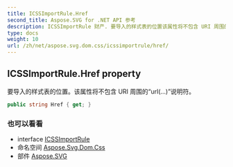 ```yaml
---
title: ICSSImportRule.Href
second_title: Aspose.SVG for .NET API 参考
description: ICSSImportRule 财产. 要导入的样式表的位置该属性将不包含 URI 周围的url...说明符
type: docs
weight: 10
url: /zh/net/aspose.svg.dom.css/icssimportrule/href/
---
```

## ICSSImportRule.Href property

要导入的样式表的位置。该属性将不包含 URI 周围的“url(...)”说明符。

```csharp
public string Href { get; }
```

### 也可以看看

* interface [ICSSImportRule](../)
* 命名空间 [Aspose.Svg.Dom.Css](../../icssimportrule/)
* 部件 [Aspose.SVG](../../../)


